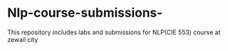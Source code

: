 # Nlp-course-submissions-
This repository includes labs and submissions for NLP(CIE 553) course at zewail city 
